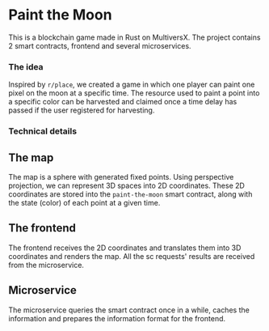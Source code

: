 # Paint the Moon
This is a blockchain game made in Rust on MultiversX. The project contains 2 smart contracts, frontend and several microservices.

### The idea
Inspired by `r/place`, we created a game in which one player can paint one pixel on the moon at a specific time. The resource used to paint a point into a specific color can be harvested and claimed once a time delay has passed if the user registered for harvesting.

### Technical details

## The map
The map is a sphere with generated fixed points. Using perspective projection, we can represent 3D spaces into 2D coordinates. These 2D coordinates are stored into the `paint-the-moon` smart contract, along with the state (color) of each point at a given time.

## The frontend
The frontend receives the 2D coordinates and translates them into 3D coordinates and renders the map. All the sc requests' results are received from the microservice.

## Microservice
The microservice queries the smart contract once in a while, caches the information and prepares the information format for the frontend.